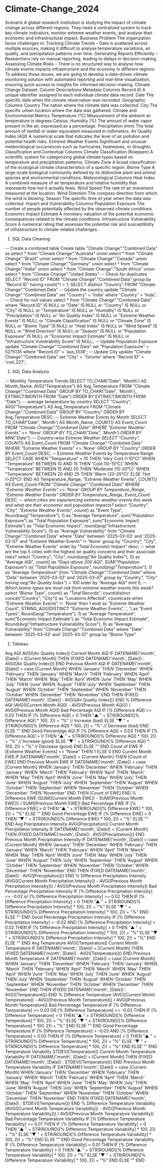 # Climate-Change_2024

Scenario 
A global research institution is studying the impact of climate change across different regions. They need a centralized system to track key climate indicators, monitor extreme weather events, and analyse their economic and infrastructural impact. 
Business Problem 
The organization faces challenges in: Tracking Climate Trends – Data is scattered across multiple sources, making it difficult to analyse temperature variations, air quality, and precipitation patterns over time. Generating Reports Efficiently – Researchers rely on manual reporting, leading to delays in decision-making. Assessing Climate Risks – There is no structured way to analyse how climate events impacts infrastructure and the economy in different regions. To address these issues, we are going to develop a data-driven climate monitoring solution with 
automated reporting and real-time visualization, ensuring quick access to insights for informed decision-making. 
Climate Change Dataset: Column Descriptions 
Metadata Columns 
Record ID 
A unique identifier assigned to each individual climate data record. 
Date 
The specific date when the climate observation was recorded. 
Geographic Columns 
Country 
The nation where the climate data was collected. 
City 
The specific urban location where the data was gathered. 
Climate and Environmental Metrics 
Temperature (°C) 
Measurement of the ambient air temperature in degrees Celsius. 
Humidity (%) 
The amount of water vapor present in the air, expressed as a percentage. 
Precipitation (mm) 
The total amount of rainfall or water equivalent measured in millimeters. 
Air Quality Index (AQI) 
A numerical scale that indicates the level of air pollution and potential health risks. 
Extreme Weather Events 
Significant and unusual meteorological occurrences such as hurricanes, heatwaves, or droughts. 
Classification and Contextual Columns 
Climate Classification (Koeppen) 
A scientific system for categorizing global climate types based on temperature and precipitation patterns. 
Climate Zone 
A broad classification of the ecological climate characteristics of a specific region. 
Biome Type 
A large-scale biological community defined by its distinctive plant and animal species and environmental conditions. 
Meteorological Columns 
Heat Index 
A combined measure of air temperature and relative humidity that represents how hot it actually feels. 
Wind Speed 
The rate of air movement measured at the location. 
Wind Direction 
The compass direction from which the wind is blowing. 
Season 
The specific time of year when the data was collected. 
Impact and Vulnerability Columns 
Population Exposure 
The number of people potentially affected by the observed climate conditions. 
Economic Impact Estimate 
A monetary valuation of the potential economic consequences related to the climate conditions. 
Infrastructure Vulnerability Score 
A numerical rating that assesses the potential risk and susceptibility of infrastructure to climate-related challenges. 
1.	SQL Data Cleaning 

-- Create a combined table 
Create table "Climate Change"."Combined Data" as 
select * from "Climate Change"."Australia" 
union 
select * from "Climate Change"."Brazil" 
union 
select * from "Climate Change"."Canada" 
union 
select * from "Climate Change"."Germany" 
union 
select * from "Climate Change"."India" 
union 
select * from "Climate Change"."South Africa" 
union 
select * from "Climate Change"."United States" 
-- Check for duplicates 
SELECT "Record ID" 
FROM "Climate Change"."Combined Data" 
group by "Record ID" 
having count(*) > 1; 
SELECT distinct "Country" 
FROM "Climate Change"."Combined Data" 
-- Update the country 
update "Climate Change"."Combined Data" 
set "Country" = 'India' 
where "Country" = 'Inda'; 
-- Check for null values 
select * 
from "Climate Change"."Combined Data" 
where "Record ID" IS NULL 
or "Date" IS NULL 
or "Country" IS NULL 
or "City" IS NULL 
or "Temperature" IS NULL 
or "Humidity" IS NULL 
or "Precipitation" IS NULL 
or "Air Quality Index" IS NULL 
or "Extreme Weather Events" IS NULL 
or "Climate Classification" IS NULL 
or "Climate Zone" IS NULL 
or "Biome Type" IS NULL 
or "Heat Index" IS NULL 
or "Wind Speed" IS NULL 
or "Wind Direction" IS NULL 
or "Season" IS NULL 
or "Population Exposure" IS NULL 
or "Economic Impact Estimate" IS NULL 
or "Infrastructure Vulnerability Score" IS NULL; 
-- Update Population Exposure 
update "Climate Change"."Combined Data" 
set "Population Exposure" = 5275135 
where "Record ID" = 'aus_1338'; 
-- Update City 
update "Climate Change"."Combined Data" 
set "City" = 'Toronto' 
where "Record ID" = 'cnd_227'; 
1.	SQL Data Analysis 

-- Monthly Temperature Trends 
SELECT TO_CHAR("Date", 'Month') AS Month_Name, 
AVG("Temperature") AS Avg_Temperature 
FROM "Climate Change"."Combined Data" 
GROUP BY TO_CHAR("Date", 'Month'), EXTRACT(MONTH FROM "Date") 
ORDER BY EXTRACT(MONTH FROM "Date"); 
-- average temperature by country 
SELECT "Country", 
AVG("Temperature") AS Avg_Temperature 
FROM "Climate Change"."Combined Data" 
GROUP BY "Country" 
ORDER BY Avg_Temperature DESC; 
-- Extreme Weather Events by Month 
SELECT TO_CHAR("Date", 'Month') AS Month_Name, 
COUNT(*) AS Event_Count 
FROM "Climate Change"."Combined Data" 
WHERE "Extreme Weather Events" <> 'None' 
GROUP BY TO_CHAR("Date", 'Month') 
ORDER BY MIN("Date"); 
-- Country-wise Extreme Weather 
SELECT "Country", 
COUNT(*) AS Event_Count 
FROM "Climate Change"."Combined Data" 
WHERE "Extreme Weather Events" <> 'None' 
GROUP BY "Country" 
ORDER BY Event_Count DESC; 
-- Extreme Weather Events by Temperature Range 
SELECT 
CASE 
WHEN "Temperature" < 10 THEN 'Very Cold (<10°C)' 
WHEN "Temperature" BETWEEN 10 AND 15 THEN 'Cold (10-15°C)' 
WHEN "Temperature" BETWEEN 15 AND 20 THEN 'Moderate (15-20°C)' 
WHEN "Temperature" BETWEEN 20 AND 25 THEN 'Warm (20-25°C)' 
ELSE 'Hot (>25°C)' 
END AS Temperature_Range, 
"Extreme Weather Events", 
COUNT(*) AS Event_Count 
FROM "Climate Change"."Combined Data" 
WHERE "Extreme Weather Events" <> 'None' 
GROUP BY Temperature_Range, "Extreme Weather Events" 
ORDER BY Temperature_Range, Event_Count DESC; 
-- which cities are experiencing extreme weather events this week and what are their economic and population impacts? 
select 
"Country", 
"City", 
"Extreme Weather Events", 
count(*) as "Event Type", 
Round(avg("Temperature"), 1) as "Average Temperature", 
sum("Population Exposure") as "Total Population Exposure", 
sum("Economic Impact Estimate") as "Total Economic Impact", 
round(avg("Infrastructure Vulnerability Score"), 0) as "Average Vulnerability" 
from "Climate Change"."Combined Data" 
where "Date" between '2025-03-03' and '2025-03-07' 
and "Extreme Weather Events" != 'None' 
group by "Country", "City", "Extreme Weather Events" 
order by "Total Economic Impact" desc; 
-- what are the top 5 cities with the highest air quality concerns and their associate risks? 
select 
"Country", 
"City", 
round(avg("Air Quality Index"), 0) as "Average AQI", 
count(*) as "Days above 200 AQI", 
SUM("Population Exposure") as "Total Population Exposure", 
round(avg("Temperature"), 1) as "Average Temperature" 
from "Climate Change"."Combined Data" 
where "Date" between '2025-03-03' and '2025-03-07' 
group by "Country", "City" 
having avg("Air Quality Index") > 100 
order by "Average AQI" 
limit 5; 
-- Which biome types are most risk from extreme weather events this week? 
select 
"Biome Type", 
count(*) as "Total Records", 
count(distinct concat("Country", "City")) as "Locations Affected", 
count(case when "Extreme Weather Events" != 'None' then 1 end) as "Extreme Weather Count", 
STRING_AGG(DISTINCT "Extreme Weather Events", ', ') as "Event Types", 
Round(avg("Temperature"), 1) as "Average Temperature", 
sum("Economic Impact Estimate") as "Total Economic Impact Estimate", 
Round(Avg("Infrastructure Vulnerability Score"), 0) as "Average Vulnerability" 
from "Climate Change"."Combined Data" 
where "Date" between '2025-03-03' and '2025-03-07' 
group by "Biome Type" 
1.	Tableau 

Avg AQI 
AVG([Air Quality Index]) 
Current Month AQI 
IF DATENAME('month', [Date]) = [Current Month] THEN 
{FIXED DATENAME('month', [Date]) : AVG([Air Quality Index])} 
END 
Previous Month AQI 
IF DATENAME('month', [Date]) = 
case [Current Month] 
WHEN 'January' THEN 'December' 
WHEN 'February' THEN 'January' 
WHEN 'March' THEN 'February' 
WHEN 'April' THEN 'March' 
WHEN 'May' THEN 'April' 
WHEN 'June' THEN 'May' 
WHEN 'July' THEN 'June' 
WHEN 'August' THEN 'July' 
WHEN 'September' THEN 'August' 
WHEN 'October' THEN 'September' 
WHEN 'November' THEN 'October' 
WHEN 'December' THEN 'November' 
END 
THEN {FIXED DATENAME('month', [Date]) : AVG([Air Quality Index])} 
END 
% Difference AQI 
(AVG([Current Month AQI]) - AVG([Previous Month AQI])) / AVG([Previous Month AQI]) 
Bad Percentage AQI 
IF [% Difference AQI] >= 0.03 
THEN 
IF [% Difference AQI] > 0 
THEN "▲ " + STR(ROUND([% Difference AQI] * 100, 2)) + "%" // Increase (bad) 
ELSE "▼ " + STR(ROUND([% Difference AQI] * 100, 2)) + "%" // Decrease (bad) 
END 
ELSE 
"" 
END 
Good Percentage AQI 
IF [% Difference AQI] < 0.03 
THEN 
IF [% Difference AQI] > 0 
THEN "▲ " + STR(ROUND([% Difference AQI] * 100, 2)) + "%" // Increase (good) 
ELSE "▼ " + STR(ROUND([% Difference AQI] * 100, 2)) + "%" // Decrease (good) 
END 
ELSE 
"" 
END 
Count of EWE 
IF [Extreme Weather Events] <> "None" THEN 1 ELSE 0 
END 
Current Month EWE 
IF DATENAME('month', [Date]) = [Current Month] THEN [Count of EWE] 
END 
Previous Month EWE 
IF DATENAME('month', [Date]) = 
case [Current Month] 
WHEN 'January' THEN 'December' 
WHEN 'February' THEN 'January' 
WHEN 'March' THEN 'February' 
WHEN 'April' THEN 'March' 
WHEN 'May' THEN 'April' 
WHEN 'June' THEN 'May' 
WHEN 'July' THEN 'June' 
WHEN 'August' THEN 'July' 
WHEN 'September' THEN 'August' 
WHEN 'October' THEN 'September' 
WHEN 'November' THEN 'October' 
WHEN 'December' THEN 'November' 
END 
THEN [Count of EWE] 
END 
% Difference EWE 
(SUM([Current Month EWE]) - SUM([Previous Month EWE])) / SUM([Previous Month EWE]) 
Bad Percentage EWE 
IF [% Difference EWE] > 0 THEN "▲ " + STR(ROUND([% Difference EWE] * 100, 2)) + "%" 
ELSE 
"" 
END 
Good Percentage EWE 
IF [% Difference EWE] < 0 THEN "▼ " + STR(ROUND([% Difference EWE] * 100, 2)) + "%" 
ELSE 
"" 
END 
Avg Precipitation Intensity 
AVG([Precipitation]) 
Current Month Precipitation Intensity 
IF DATENAME('month', [Date]) = [Current Month] THEN 
{FIXED DATENAME('month', [Date]) : AVG([Precipitation])} 
END 
Previous Month Precipitation Intensity 
IF DATENAME('month', [Date]) = 
case [Current Month] 
WHEN 'January' THEN 'December' 
WHEN 'February' THEN 'January' 
WHEN 'March' THEN 'February' 
WHEN 'April' THEN 'March' 
WHEN 'May' THEN 'April' 
WHEN 'June' THEN 'May' 
WHEN 'July' THEN 'June' 
WHEN 'August' THEN 'July' 
WHEN 'September' THEN 'August' 
WHEN 'October' THEN 'September' 
WHEN 'November' THEN 'October' 
WHEN 'December' THEN 'November' 
END 
THEN {FIXED DATENAME('month', [Date]) : AVG([Precipitation])} 
END 
% Difference Precipitation Intensity 
(AVG([Current Month Precipitation Intensity]) - AVG([Previous Month Precipitation Intensity])) / AVG([Previous Month Precipitation Intensity]) 
Bad Percentage Precipitation Intensity 
IF [% Difference Precipitation Intensity] <= -0.02 or [% Difference Precipitation Intensity] >= 0.02 THEN 
IF [% Difference Precipitation Intensity] > 0 
THEN "▲ " + STR(ROUND([% Difference Precipitation Intensity] * 100, 2)) + "%" 
ELSE "▼ " + STR(ROUND([% Difference Precipitation Intensity] * 100, 2)) + "%" 
END 
ELSE 
"" 
END 
Good Percentage Precipitation Intensity 
IF [% Difference Precipitation Intensity] > -0.02 AND [% Difference Precipitation Intensity] < 0.02 THEN 
IF [% Difference Precipitation Intensity] > 0 
THEN "▲ " + STR(ROUND([% Difference Precipitation Intensity] * 100, 2)) + "%" 
ELSE "▼ " + STR(ROUND([% Difference Precipitation Intensity] * 100, 2)) + "%" 
END 
ELSE 
"" 
END 
Avg Temperature 
AVG([Temperature]) 
Current Month Temperature 
IF DATENAME('month', [Date]) = [Current Month] THEN 
{FIXED DATENAME('month', [Date]) : AVG([Temperature])} 
END 
Previous Month Temperature 
IF DATENAME('month', [Date]) = 
case [Current Month] 
WHEN 'January' THEN 'December' 
WHEN 'February' THEN 'January' 
WHEN 'March' THEN 'February' 
WHEN 'April' THEN 'March' 
WHEN 'May' THEN 'April' 
WHEN 'June' THEN 'May' 
WHEN 'July' THEN 'June' 
WHEN 'August' THEN 'July' 
WHEN 'September' THEN 'August' 
WHEN 'October' THEN 'September' 
WHEN 'November' THEN 'October' 
WHEN 'December' THEN 'November' 
END 
THEN {FIXED DATENAME('month', [Date]) : AVG([Temperature])} 
END 
% Difference Temperature 
(AVG([Current Month Temperature]) - AVG([Previous Month Temperature])) / AVG([Previous Month Temperature]) 
Bad Percentage Temperature 
IF [% Difference Temperature] >= 0.03 OR [% Difference Temperature] <= -0.03 
THEN 
IF [% Difference Temperature] > 0 
THEN "▲ " + STR(ROUND([% Difference Temperature] * 100, 2)) + "%" 
ELSE "▼ " + STR(ROUND([% Difference Temperature] * 100, 2)) + "%" 
END 
ELSE 
"" 
END 
Good Percentage Temperature 
IF [% Difference Temperature] > -0.03 AND [% Difference Temperature] < 0.03 
THEN 
IF [% Difference Temperature] > 0 
THEN "▲ " + STR(ROUND([% Difference Temperature] * 100, 2)) + "%" 
ELSE "▼ " + STR(ROUND([% Difference Temperature] * 100, 2)) + "%" 
END 
ELSE 
"" 
END 
Temperature Variability 
STDEV([Temperature]) 
Current Month Temperature Variability 
IF DATENAME('month', [Date]) = [Current Month] THEN 
{FIXED DATENAME('month', [Date]) : STDEV([Temperature])} 
END 
Previous Month Temperature Variability 
IF DATENAME('month', [Date]) = 
case [Current Month] 
WHEN 'January' THEN 'December' 
WHEN 'February' THEN 'January' 
WHEN 'March' THEN 'February' 
WHEN 'April' THEN 'March' 
WHEN 'May' THEN 'April' 
WHEN 'June' THEN 'May' 
WHEN 'July' THEN 'June' 
WHEN 'August' THEN 'July' 
WHEN 'September' THEN 'August' 
WHEN 'October' THEN 'September' 
WHEN 'November' THEN 'October' 
WHEN 'December' THEN 'November' 
END 
THEN {FIXED DATENAME('month', [Date]) : STDEV([Temperature])} 
END 
% Difference Temperature Variability 
(AVG([Current Month Temperature Variability]) - AVG([Previous Month Temperature Variability])) / AVG([Previous Month Temperature Variability]) 
Bad Percentage Temperature Variability 
IF [% Difference Temperature Variability] >= 0.01 THEN 
IF [% Difference Temperature Variability] > 0 
THEN "▲ " + STR(ROUND([% Difference Temperature Variability] * 100, 2)) + "%" 
ELSE "▼ " + STR(ROUND([% Difference Temperature Variability] * 100, 2)) + "%" 
END 
ELSE 
"" 
END 
Good Percentage Temperature Variability 
IF [% Difference Temperature Variability] < 0.01 THEN 
IF [% Difference Temperature Variability] > 0 
THEN "▲ " + STR(ROUND([% Difference Temperature Variability] * 100, 2)) + "%" 
ELSE "▼ " + STR(ROUND([% Difference Temperature Variability] * 100, 2)) + "%" 
END 
ELSE 
"" 
END 
